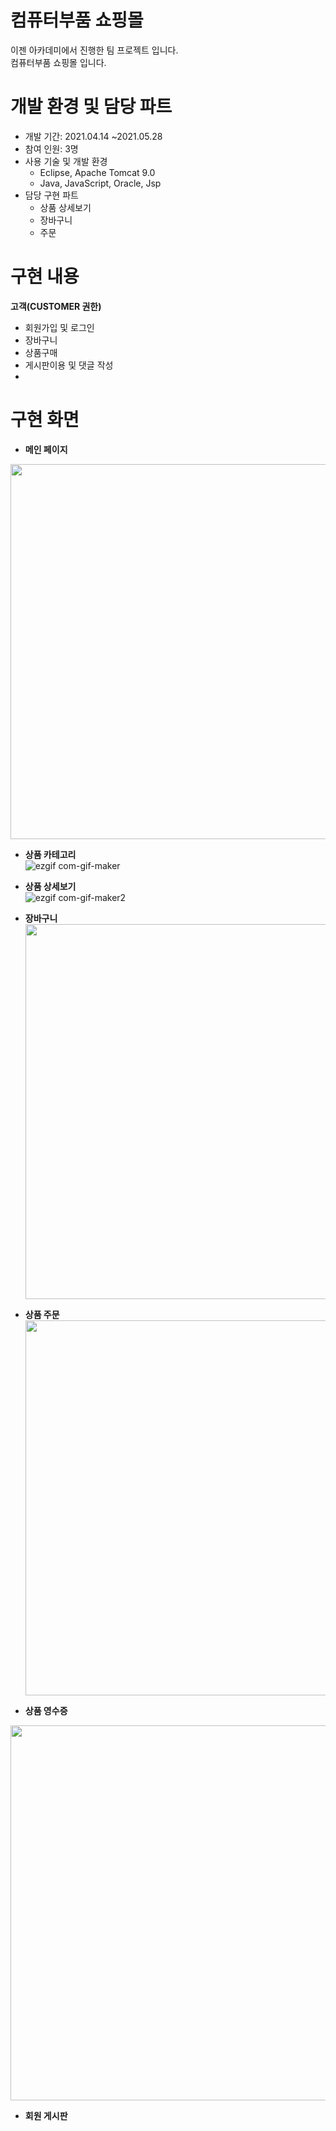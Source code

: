 # 컴퓨터부품 쇼핑몰
이젠 아카데미에서 진행한 팀 프로젝트 입니다. <br>
컴퓨터부품 쇼핑몰 입니다.

# 개발 환경 및 담당 파트
* 개발 기간: 2021.04.14 ~2021.05.28
* 참여 인원: 3명
* 사용 기술 및 개발 환경 
  *  Eclipse, Apache Tomcat 9.0 
  * Java, JavaScript, Oracle, Jsp
* 담당 구현 파트
  * 상품 상세보기
  * 장바구니
  * 주문
  
 # 구현 내용

**고객(CUSTOMER 권한)**
* 회원가입 및 로그인
* 장바구니
* 상품구매
* 게시판이용  및 댓글 작성
* 
# 구현 화면

* **메인 페이지**<br>   
 <img src="https://user-images.githubusercontent.com/87048430/126932916-429553f4-001d-4b15-9c30-2b73926df540.png" width="600" heigth="325"/>
  
* **상품 카테고리**<br>
![ezgif com-gif-maker](https://user-images.githubusercontent.com/87048430/126933558-af870817-6e11-4851-ad66-3917ac584307.gif)
  
* **상품 상세보기**<br>
    ![ezgif com-gif-maker2](https://user-images.githubusercontent.com/87048430/126933587-eff983e3-03b3-46f6-ab45-49ab1058f859.gif)

* **장바구니**<br>
  <img src="https://user-images.githubusercontent.com/87048430/126933611-3dd01bf1-5da7-4175-98e8-14b8d0104259.PNG" width="600" heigth="325"/>
  

* **상품 주문**<br>
  <img src="https://user-images.githubusercontent.com/87048430/126933613-cb79a68a-21b1-4a25-9bf5-f38c409dfb62.PNG" width="600" heigth="325"/>
 
 * **상품 영수증**<br>
  <img src="https://user-images.githubusercontent.com/87048430/126933604-6ed55275-cc3e-428f-a2aa-a851ba6b706f.PNG" width="600" heigth="325"/>
  

* **회원 게시판** <br>



